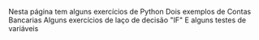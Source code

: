 Nesta página tem alguns exercícios de Python
Dois exemplos de Contas Bancarias
Alguns exercícios de laço de decisão "IF"
E alguns testes de variáveis
